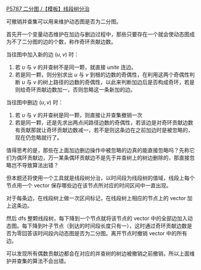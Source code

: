 [P5787 二分图 /【模板】线段树分治](https://www.luogu.com.cn/problem/P5787)

可撤销并查集可以用来维护动态图是否为二分图。

首先开一个变量动态维护在加边与删边过程中，那些只要存在一个就会使动态图成为不了二分图的边的个数，称作奇环贡献边数。

当往图中加入新的边 $(u,v)$ 时：
1. 若 $u$ 与 $v$ 的并查树不是同一颗，就直接 $unite$ 连边。
2. 若是同一颗，则分别求出 $u$ 与 $v$ 到根的边数的奇偶性，在利用这两个奇偶性判断 $u$ 与 $v$ 的树上路径的边数的奇偶性，以此来判断加边后是否构成奇环，若是则给奇环贡献边数加一，否则忽略这一条新加的边。

当往图中删边 $(u,v)$ 时：
1. 若 $u$ 与 $v$ 的并查树是同一颗，则直接让并查集撤销一次
2. 若是同一颗，还是先求出两点间路径边数的奇偶性，若该边是对奇环贡献边数有贡献那就让奇环贡献边数减一，若不是则这条边在之前加边时是被忽略的，现在仍忽略就行了。

值得思考的是，那些在上面加边删边操作中被忽略的边真的能直接忽略吗？先称它们为偶环贡献边，万一某条偶环贡献边不是先于并查树上的树边删除的，那直接忽略岂不导致算法出错？

但本题还将使用一个工具就是线段树分治，以时间段为线段树的值域，线段上每个节点用一个 $\text{vector}$ 保存哪些边在该节点所对应的时间区间中一直出现。

对于每条边，在线段树上做一次区间标记，在线段树上相应的节点上的 $\text{vector}$ 加上这条边。

然后 $\text{dfs}$ 整颗线段树，每下降到一个节点就将该节点的  $\text{vector}$ 中的全部边加入动态图。每下降到叶子节点（到达的时间段长度只有一），这时通过奇环贡献边数是否为零回答该时间段内动态图是否为二分图。离开节点时撤销 $\text{vector}$ 中的所有边。

可以发现所有偶数贡献边都会在对应的并查树的树边被撤销之前撤销，所以上面维护并查集的算法不会出错。


